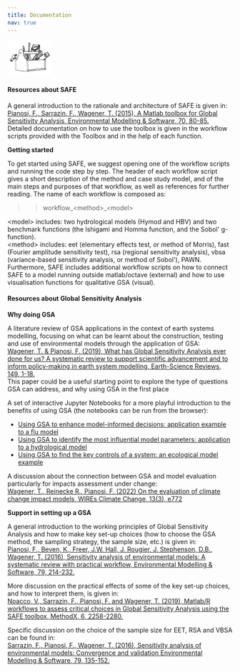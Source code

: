 ```yaml
---
title: Documentation
nav: true
---
```


[<img src="drawing2.png" alt="SAFE logo" style="width:20%;" >](./index.md/) <br>

<!-- [Home](./index.md/) - [Documentation](./Documentation.md/) - [Applications](./Applications.md/) - [PAWN](./Pawn.md/) - [FAQ](./Faqs.md/)-->

<!--## Scientific and Technical Documentation-->

#### Resources about SAFE ####

A general introduction to the rationale and architecture of SAFE is given in:<br>
[Pianosi, F., Sarrazin, F., Wagener, T. (2015), A Matlab toolbox for Global Sensitivity Analysis, 
Environmental Modelling & Software, 70, 80-85.](http://www.sciencedirect.com/science/article/pii/S1364815215001188)<br>
Detailed documentation on how to use the toolbox is given in the workflow scripts 
provided with the Toolbox and in the help of each function.

**Getting started**

To get started using SAFE, we suggest opening one of the workflow scripts and running the code step by step. 
The header of each workflow script gives a short description of the method and case study model, 
and of the main steps and purposes of that workflow, as well as references for further reading. 
The name of each workflow is composed as: <br>
>> workflow\_\<method\>\_\<model\>

\<model\> includes: two hydrological models (Hymod and HBV) and two benchmark functions (the Ishigami and Homma function, and the Sobol' g-function). <br>
\<method\> includes: eet (elementary effects test, or method of Morris), fast (Fourier amplitude sensitivity test), rsa (regional sensitivity analysis), vbsa (variance-based sensitivity analysis, or method of Sobol'), PAWN. <br>
Furthermore, SAFE includes additional workflow scripts on how to connect SAFE to a model running outside matlab/octave
(external) and how to use visualisation functions for qualitative GSA (visual).

#### Resources about Global Sensitivity Analysis ####

**Why doing GSA**

A literature review of GSA applications in the context of earth systems modelling, 
focusing on what can be learnt about the construction, testing and use of environmental
models through the application of GSA: <br>
[Wagener, T. & Pianosi, F. (2019), What has Global Sensitivity Analysis ever done for us? 
A systematic review to support scientific advancement and to inform policy-making in earth 
system modelling, Earth-Science Reviews, 149, 1-18.](https://www.sciencedirect.com/science/article/pii/S0012825218300990) <br>
This paper could be a useful starting point to explore the type of questions GSA can address, and why using GSA in the first place

A set of interactive Jupyter Notebooks for a more playful introduction to the benefits of using GSA
(the notebooks can be run from the browser):
* [Using GSA to enhance model-informed decisions: application example to a flu model](https://mybinder.org/v2/gh/SAFEtoolbox/Miscellaneous/HEAD?urlpath=notebooks/Introductory_Notebooks/GSA_flu_model.ipynb)
* [Using GSA to identify the most influential model parameters: application to a hydrological model](https://mybinder.org/v2/gh/SAFEtoolbox/Miscellaneous/HEAD?urlpath=notebooks/Introductory_Notebooks/GSA_hydrological_model.ipynb)
* [Using GSA to find the key controls of a system: an ecological model example](https://mybinder.org/v2/gh/SAFEtoolbox/Miscellaneous/HEAD?urlpath=notebooks/Introductory_Notebooks/GSA_predator_prey_model.ipynb)

A discussion about the connection between GSA and model evaluation particularly for impacts assessment under change: <br>
[Wagener, T., Reinecke R., Pianosi, F. (2022) On the evaluation of climate change impact models, WIREs Climate Change, 13(3), e772](https://wires.onlinelibrary.wiley.com/doi/full/10.1002/wcc.772)

**Support in setting up a GSA**

A general introduction to the working principles of Global Sensitivity Analysis 
and how to make key set-up choices (how to choose the GSA method, the sampling strategy, 
the sample size, etc.) is given in: <br>
[Pianosi, F., Beven, K., Freer, J.W. Hall, J. Rougier, J. Stephenson, D.B., Wagener, T. (2016), 
Sensitivity analysis of environmental models: A systematic review with practical workflow, 
Environmental Modelling & Software, 79, 214-232.](http://www.sciencedirect.com/science/article/pii/S1364815216300287)

More discussion on the practical effects of some of the key set-up choices,
and how to interpret them, is given in:<br>
[Noacco, V., Sarrazin, F., Pianosi, F. and Wagener, T. (2019), 
Matlab/R workflows to assess critical choices in Global Sensitivity Analysis 
using the SAFE toolbox, MethodX, 6, 2258-2280.](https://www.sciencedirect.com/science/article/pii/S2215016119302572)

Specific discussion on the choice of the sample size for EET, RSA and VBSA can be found in:<br>
[Sarrazin, F., Pianosi, F., Wagener, T. (2016), Sensitivity analysis of environmental 
models: Convergence and validation Environmental Modelling & Software, 79, 135-152.](http://www.sciencedirect.com/science/article/pii/S1364815216300251)

